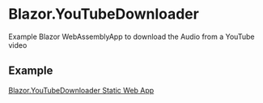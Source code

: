 # Blazor.YouTubeDownloader

Example Blazor WebAssemblyApp to download the Audio from a YouTube video

## Example
[Blazor.YouTubeDownloader Static Web App](https://thankful-mushroom-0324ec803.azurestaticapps.net/)
